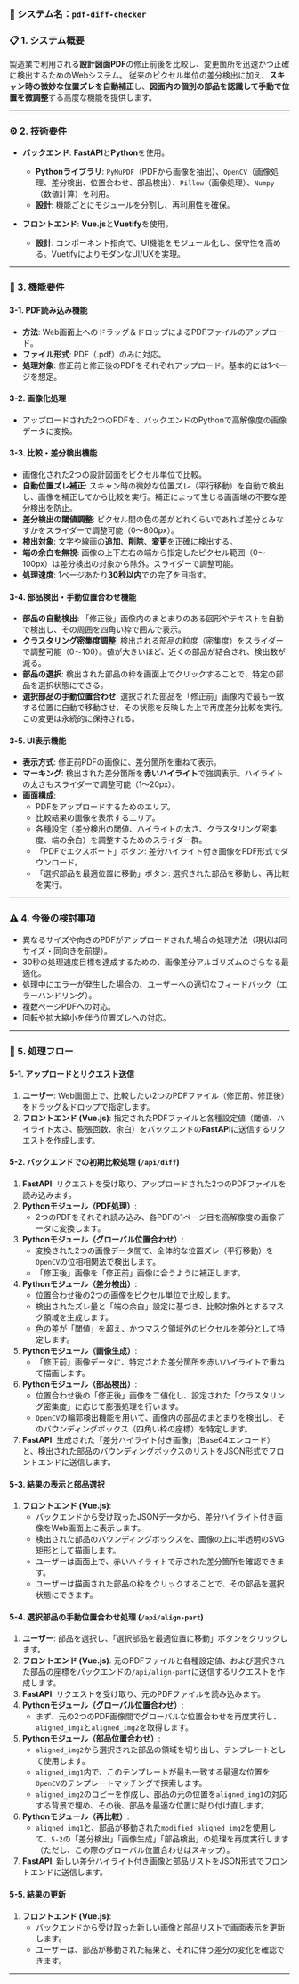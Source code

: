 ### 📄 システム名：`pdf-diff-checker`

### 📋 1. システム概要
製造業で利用される**設計図面PDF**の修正前後を比較し、変更箇所を迅速かつ正確に検出するためのWebシステム。
従来のピクセル単位の差分検出に加え、**スキャン時の微妙な位置ズレを自動補正**し、**図面内の個別の部品を認識して手動で位置を微調整**する高度な機能を提供します。

---

### ⚙️ 2. 技術要件

*   **バックエンド**: **FastAPI**と**Python**を使用。
    *   **Pythonライブラリ**: `PyMuPDF`（PDFから画像を抽出）、`OpenCV`（画像処理、差分検出、位置合わせ、部品検出）、`Pillow`（画像処理）、`Numpy`（数値計算）を利用。
    *   **設計**: 機能ごとにモジュールを分割し、再利用性を確保。

*   **フロントエンド**: **Vue.js**と**Vuetify**を使用。
    *   **設計**: コンポーネント指向で、UI機能をモジュール化し、保守性を高める。VuetifyによりモダンなUI/UXを実現。

---

### 🚀 3. 機能要件

#### 3-1. PDF読み込み機能
*   **方法**: Web画面上へのドラッグ＆ドロップによるPDFファイルのアップロード。
*   **ファイル形式**: PDF（.pdf）のみに対応。
*   **処理対象**: 修正前と修正後のPDFをそれぞれアップロード。基本的には1ページを想定。

#### 3-2. 画像化処理
*   アップロードされた2つのPDFを、バックエンドのPythonで高解像度の画像データに変換。

#### 3-3. 比較・差分検出機能
*   画像化された2つの設計図面をピクセル単位で比較。
*   **自動位置ズレ補正**: スキャン時の微妙な位置ズレ（平行移動）を自動で検出し、画像を補正してから比較を実行。補正によって生じる画面端の不要な差分検出を防止。
*   **差分検出の閾値調整**: ピクセル間の色の差がどれくらいであれば差分とみなすかをスライダーで調整可能（0〜800px）。
*   **検出対象**: 文字や線画の**追加**、**削除**、**変更**を正確に検出する。
*   **端の余白を無視**: 画像の上下左右の端から指定したピクセル範囲（0〜100px）は差分検出の対象から除外。スライダーで調整可能。
*   **処理速度**: 1ページあたり**30秒以内**での完了を目指す。

#### 3-4. 部品検出・手動位置合わせ機能
*   **部品の自動検出**: 「修正後」画像内のまとまりのある図形やテキストを自動で検出し、その周囲を四角い枠で囲んで表示。
*   **クラスタリング密集度調整**: 検出される部品の粒度（密集度）をスライダーで調整可能（0〜100）。値が大きいほど、近くの部品が結合され、検出数が減る。
*   **部品の選択**: 検出された部品の枠を画面上でクリックすることで、特定の部品を選択状態にできる。
*   **選択部品の手動位置合わせ**: 選択された部品を「修正前」画像内で最も一致する位置に自動で移動させ、その状態を反映した上で再度差分比較を実行。この変更は永続的に保持される。

#### 3-5. UI表示機能
*   **表示方式**: 修正前PDFの画像に、差分箇所を重ねて表示。
*   **マーキング**: 検出された差分箇所を**赤いハイライト**で強調表示。ハイライトの太さもスライダーで調整可能（1〜20px）。
*   **画面構成**:
    *   PDFをアップロードするためのエリア。
    *   比較結果の画像を表示するエリア。
    *   各種設定（差分検出の閾値、ハイライトの太さ、クラスタリング密集度、端の余白）を調整するためのスライダー群。
    *   「PDFでエクスポート」ボタン: 差分ハイライト付き画像をPDF形式でダウンロード。
    *   「選択部品を最適位置に移動」ボタン: 選択された部品を移動し、再比較を実行。

---

### ⚠️ 4. 今後の検討事項

*   異なるサイズや向きのPDFがアップロードされた場合の処理方法（現状は同サイズ・同向きを前提）。
*   30秒の処理速度目標を達成するための、画像差分アルゴリズムのさらなる最適化。
*   処理中にエラーが発生した場合の、ユーザーへの適切なフィードバック（エラーハンドリング）。
*   複数ページPDFへの対応。
*   回転や拡大縮小を伴う位置ズレへの対応。

---

### 📝 5. 処理フロー

#### 5-1. アップロードとリクエスト送信

1.  **ユーザー**: Web画面上で、比較したい2つのPDFファイル（修正前、修正後）をドラッグ＆ドロップで指定します。
2.  **フロントエンド (Vue.js)**: 指定されたPDFファイルと各種設定値（閾値、ハイライト太さ、膨張回数、余白）をバックエンドの**FastAPI**に送信するリクエストを作成します。

#### 5-2. バックエンドでの初期比較処理 (`/api/diff`)

1.  **FastAPI**: リクエストを受け取り、アップロードされた2つのPDFファイルを読み込みます。
2.  **Pythonモジュール（PDF処理）**:
    *   2つのPDFをそれぞれ読み込み、各PDFの1ページ目を高解像度の画像データに変換します。
3.  **Pythonモジュール（グローバル位置合わせ）**:
    *   変換された2つの画像データ間で、全体的な位置ズレ（平行移動）を`OpenCV`の位相相関法で検出します。
    *   「修正後」画像を「修正前」画像に合うように補正します。
4.  **Pythonモジュール（差分検出）**:
    *   位置合わせ後の2つの画像をピクセル単位で比較します。
    *   検出されたズレ量と「端の余白」設定に基づき、比較対象外とするマスク領域を生成します。
    *   色の差が「閾値」を超え、かつマスク領域外のピクセルを差分として特定します。
5.  **Pythonモジュール（画像生成）**:
    *   「修正前」画像データに、特定された差分箇所を赤いハイライトで重ねて描画します。
6.  **Pythonモジュール（部品検出）**:
    *   位置合わせ後の「修正後」画像を二値化し、設定された「クラスタリング密集度」に応じて膨張処理を行います。
    *   `OpenCV`の輪郭検出機能を用いて、画像内の部品のまとまりを検出し、そのバウンディングボックス（四角い枠の座標）を特定します。
7.  **FastAPI**: 生成された「差分ハイライト付き画像」（Base64エンコード）と、検出された部品のバウンディングボックスのリストをJSON形式でフロントエンドに送信します。

#### 5-3. 結果の表示と部品選択

1.  **フロントエンド (Vue.js)**:
    *   バックエンドから受け取ったJSONデータから、差分ハイライト付き画像をWeb画面上に表示します。
    *   検出された部品のバウンディングボックスを、画像の上に半透明のSVG矩形として描画します。
    *   ユーザーは画面上で、赤いハイライトで示された差分箇所を確認できます。
    *   ユーザーは描画された部品の枠をクリックすることで、その部品を選択状態にできます。

#### 5-4. 選択部品の手動位置合わせ処理 (`/api/align-part`)

1.  **ユーザー**: 部品を選択し、「選択部品を最適位置に移動」ボタンをクリックします。
2.  **フロントエンド (Vue.js)**: 元のPDFファイルと各種設定値、および選択された部品の座標をバックエンドの`/api/align-part`に送信するリクエストを作成します。
3.  **FastAPI**: リクエストを受け取り、元のPDFファイルを読み込みます。
4.  **Pythonモジュール（グローバル位置合わせ）**:
    *   まず、元の2つのPDF画像間でグローバルな位置合わせを再度実行し、`aligned_img1`と`aligned_img2`を取得します。
5.  **Pythonモジュール（部品位置合わせ）**:
    *   `aligned_img2`から選択された部品の領域を切り出し、テンプレートとして使用します。
    *   `aligned_img1`内で、このテンプレートが最も一致する最適な位置を`OpenCV`のテンプレートマッチングで探索します。
    *   `aligned_img2`のコピーを作成し、部品の元の位置を`aligned_img1`の対応する背景で埋め、その後、部品を最適な位置に貼り付け直します。
6.  **Pythonモジュール（再比較）**:
    *   `aligned_img1`と、部品が移動された`modified_aligned_img2`を使用して、`5-2`の「差分検出」「画像生成」「部品検出」の処理を再度実行します（ただし、この際のグローバル位置合わせはスキップ）。
7.  **FastAPI**: 新しい差分ハイライト付き画像と部品リストをJSON形式でフロントエンドに送信します。

#### 5-5. 結果の更新

1.  **フロントエンド (Vue.js)**:
    *   バックエンドから受け取った新しい画像と部品リストで画面表示を更新します。
    *   ユーザーは、部品が移動された結果と、それに伴う差分の変化を確認できます。
---